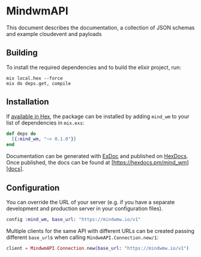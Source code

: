 # MindwmAPI

This document describes the documentation, a collection of JSON schemas and example cloudevent and payloads

## Building

To install the required dependencies and to build the elixir project, run:

```console
mix local.hex --force
mix do deps.get, compile
```

## Installation

If [available in Hex][], the package can be installed by adding `mind_wm` to
your list of dependencies in `mix.exs`:

```elixir
def deps do
  [{:mind_wm, "~> 0.1.0"}]
end
```

Documentation can be generated with [ExDoc][] and published on [HexDocs][]. Once published, the docs can be found at
[https://hexdocs.pm/mind_wm][docs].

## Configuration

You can override the URL of your server (e.g. if you have a separate development and production server in your
configuration files).

```elixir
config :mind_wm, base_url: "https://mindwmw.io/v1"
```

Multiple clients for the same API with different URLs can be created passing different `base_url`s when calling
`MindwmAPI.Connection.new/1`:

```elixir
client = MindwmAPI.Connection.new(base_url: "https://mindwmw.io/v1")
```

[exdoc]: https://github.com/elixir-lang/ex_doc
[hexdocs]: https://hexdocs.pm
[available in hex]: https://hex.pm/docs/publish
[docs]: https://hexdocs.pm/mind_wm
